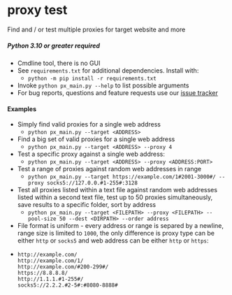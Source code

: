 # proxy test
Find and / or test multiple proxies for target website and more

##### Python 3.10 or greater required
- Cmdline tool, there is no GUI
- See `requirements.txt` for additional dependencies. Install with:
  - `python -m pip install -r requirements.txt`
- Invoke `python px_main.py --help` to list possible arguments
- For bug reports, questions and feature requests use our [issue tracker](https://github.com/trickerer01/proxy_test/issues)

#### Examples
- Simply find valid proxies for a single web address
  - `python px_main.py --target <ADDRESS>`
- Find a big set of valid proxies for a single web address
  - `python px_main.py --target <ADDRESS> --proxy 4`
- Test a specific proxy against a single web address:
  - `python px_main.py --target <ADDRESS> --proxy <ADDRESS:PORT>`
- Test a range of proxies against random web addresses in range
  - `python px_main.py --target https://example.com/1#2001-3000#/ --proxy socks5://127.0.0.#1-255#:3128`
- Test all proxies listed within a text file against random web addresses listed within a second text file, test up to 50 proxies simultaneously, save results to a specific folder, sort by address
  - `python px_main.py --target <FILEPATH> --proxy <FILEPATH> --pool-size 50 --dest <DIRPATH> --order address`
- File format is uniform - every address or range is separed by a newline, range size is limited to `1000`, the only difference is proxy type can be either `http` or `socks5` and web address can be either `http` or `https`:
- ```text
  http://example.com/
  http://example.com/1/
  http://example.com/#200-299#/
  https://8.8.8.8/
  http://1.1.1.#1-255#/
  socks5://2.2.2.#2-5#:#8080-8888#
  ```
